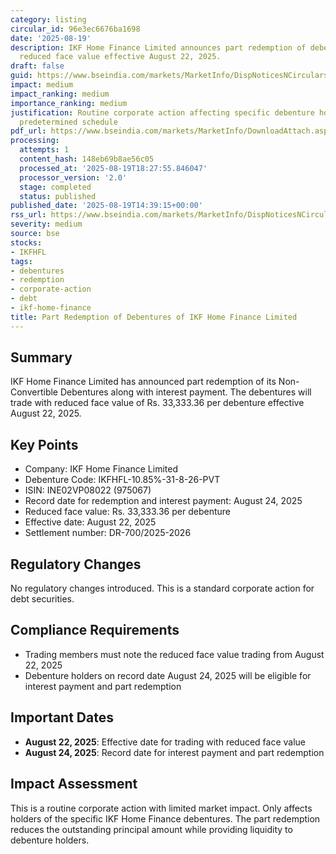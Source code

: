 ```yaml
---
category: listing
circular_id: 96e3ec6676ba1698
date: '2025-08-19'
description: IKF Home Finance Limited announces part redemption of debentures with
  reduced face value effective August 22, 2025.
draft: false
guid: https://www.bseindia.com/markets/MarketInfo/DispNoticesNCirculars.aspx?Noticeid={3C5F9819-8A9B-4323-8CA6-1FECD7FAD1D0}&noticeno=20250819-50&dt=08/19/2025&icount=50&totcount=53&flag=0
impact: medium
impact_ranking: medium
importance_ranking: medium
justification: Routine corporate action affecting specific debenture holders with
  predetermined schedule
pdf_url: https://www.bseindia.com/markets/MarketInfo/DownloadAttach.aspx?id=20250819-50&attachedId=
processing:
  attempts: 1
  content_hash: 148eb69b8ae56c05
  processed_at: '2025-08-19T18:27:55.846047'
  processor_version: '2.0'
  stage: completed
  status: published
published_date: '2025-08-19T14:39:15+00:00'
rss_url: https://www.bseindia.com/markets/MarketInfo/DispNoticesNCirculars.aspx?Noticeid={3C5F9819-8A9B-4323-8CA6-1FECD7FAD1D0}&noticeno=20250819-50&dt=08/19/2025&icount=50&totcount=53&flag=0
severity: medium
source: bse
stocks:
- IKFHFL
tags:
- debentures
- redemption
- corporate-action
- debt
- ikf-home-finance
title: Part Redemption of Debentures of IKF Home Finance Limited
---
```


## Summary

IKF Home Finance Limited has announced part redemption of its Non-Convertible Debentures along with interest payment. The debentures will trade with reduced face value of Rs. 33,333.36 per debenture effective August 22, 2025.

## Key Points

- Company: IKF Home Finance Limited
- Debenture Code: IKFHFL-10.85%-31-8-26-PVT
- ISIN: INE02VP08022 (975067)
- Record date for redemption and interest payment: August 24, 2025
- Reduced face value: Rs. 33,333.36 per debenture
- Effective date: August 22, 2025
- Settlement number: DR-700/2025-2026

## Regulatory Changes

No regulatory changes introduced. This is a standard corporate action for debt securities.

## Compliance Requirements

- Trading members must note the reduced face value trading from August 22, 2025
- Debenture holders on record date August 24, 2025 will be eligible for interest payment and part redemption

## Important Dates

- **August 22, 2025**: Effective date for trading with reduced face value
- **August 24, 2025**: Record date for interest payment and part redemption

## Impact Assessment

This is a routine corporate action with limited market impact. Only affects holders of the specific IKF Home Finance debentures. The part redemption reduces the outstanding principal amount while providing liquidity to debenture holders.